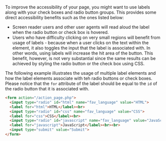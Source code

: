 To improve the accessibility of your page, you might want to use labels along with your check boxes and radio button groups. This provides some direct accessibility benefits such as the ones listed below:

* Screen reader users and other user agents will read aloud the label when the radio button or check box is hovered.
* Users who have difficulty clicking on very small regions will benefit from usage of labels - because when a user clicks on the text within the <label> element, it also toggles the input that the label is associated with. In other words, using labels will increase the hit area of the button. This benefit, however, is not very substantial since the same results can be achieved by styling the radio button or the check box using CSS. 

The following example illustrates the usage of multiple label elements and how the label elements associate with teh radio buttons or check boxes. Please notice that the `for` attribute of the label should be equal to the `id` of the radio button that it is associated with.

```html
<form action="/action_page.php">
  <input type="radio" id="html" name="fav_language" value="HTML">
  <label for="html">HTML</label><br>
  <input type="radio" id="css" name="fav_language" value="CSS">
  <label for="css">CSS</label><br>
  <input type="radio" id="javascript" name="fav_language" value="JavaScript">
  <label for="javascript">JavaScript</label><br><br>
  <input type="submit" value="Submit">
</form>
```